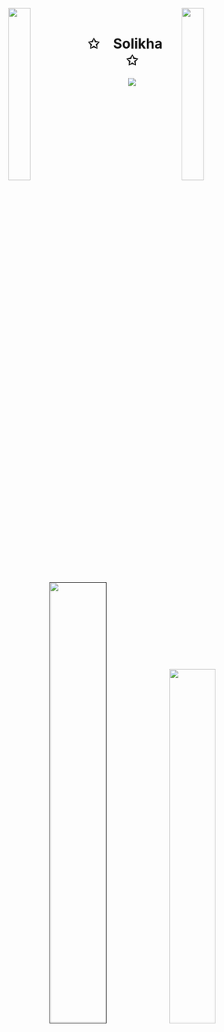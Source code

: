 <!---
<p align='center'>
  <img src="https://img.shields.io/badge/Laravel-FF2D20?style=for-the-badge&logo=laravel&logoColor=white" />
  <img src="https://img.shields.io/badge/Bootstrap-563D7C?style=for-the-badge&logo=bootstrap&logoColor=white" />
  <img src="https://img.shields.io/badge/Express.js-000000?style=for-the-badge&logo=express&logoColor=white" />
  <img src="https://img.shields.io/badge/React-20232A?style=for-the-badge&logo=react&logoColor=61DAFB" />
  <img src="https://img.shields.io/badge/PHP-777BB4?style=for-the-badge&logo=php&logoColor=white" />
  <img src="https://img.shields.io/badge/Node.js-339933?style=for-the-badge&logo=nodedotjs&logoColor=white" />
 
</p>
<p align='center'>
  <img src="https://github-readme-streak-stats.herokuapp.com/?user=solikhachan2&theme=dark" width="100%" />
</p>
<p align='center'>
  <img src="https://github-profile-trophy.vercel.app/?username=solikhachan2&theme=radical" width="100%" />
</p>
--->

<!---
solikhachan2/solikhachan2 is a ✨ special ✨ repository because its `README.md` (this file) appears on your GitHub profile.
You can click the Preview link to take a look at your changes.
--->

<img align="left" src="https://user-images.githubusercontent.com/65187002/144930161-2f783401-8d27-4fdf-a2f7-cc0ba32f1f1f.gif" width="30%" style="display:inline;"><img align="right" src="https://user-images.githubusercontent.com/65187002/144930161-2f783401-8d27-4fdf-a2f7-cc0ba32f1f1f.gif" width="30%" style="display:inline;">
<br>
<p align="center">
    <h1 align="center">✩&emsp;Solikha&emsp;✩</h1>
</p>
<p align="center">
    <img src="https://readme-typing-svg.herokuapp.com/?lines=Lifeeeee;is+too+short;to+write+bad+code!&font=Fira%20Code&color=%23D62F79&center=true&width=280&height=50">
</p>
<br>
<!-- <p align="center">
    <img id="preview" src="https://komarev.com/ghpvc/?username=solikhachan2&color=grey">
</p> -->
<p align="center">
<!--   <a href=""><img width="48%" src="https://github-profile-trophy.vercel.app/?username=solikhachan2&theme=radical"></a> -->
  <a href=""><img width="48%" src="https://github-readme-streak-stats.herokuapp.com/?user=solikhachan2&theme=dark"></a>
  <a href="https://github.com/solikhachan2"><img width="43%" src="https://github-readme-stats-git-masterrstaa-rickstaa.vercel.app/api?username=solikhachan2&theme=dark"></a>
</p>
